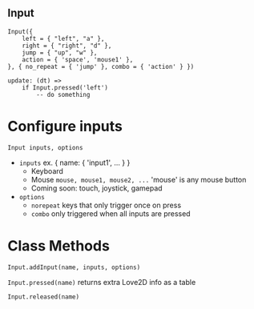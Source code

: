 ## Input

```
Input({
    left = { "left", "a" },
    right = { "right", "d" },
    jump = { "up", "w" },
    action = { 'space', 'mouse1' },
}, { no_repeat = { 'jump' }, combo = { 'action' } })

update: (dt) =>
    if Input.pressed('left')
        -- do something
```

# Configure inputs

`Input inputs, options`

* `inputs` ex. { name: { 'input1', ... } }
    * Keyboard 
    * Mouse `mouse, mouse1, mouse2, ...` 'mouse' is any mouse button
    * Coming soon: touch, joystick, gamepad
* `options`
    * `norepeat` keys that only trigger once on press
    * `combo` only triggered when all inputs are pressed

# Class Methods

`Input.addInput(name, inputs, options)`

`Input.pressed(name)` returns extra Love2D info as a table

`Input.released(name)`
